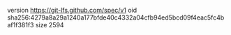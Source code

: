 version https://git-lfs.github.com/spec/v1
oid sha256:4279a8a29a1240a177bfde40c4332a04cfb94ed5bcd09f4eac5fc4baf1f381f3
size 2594
